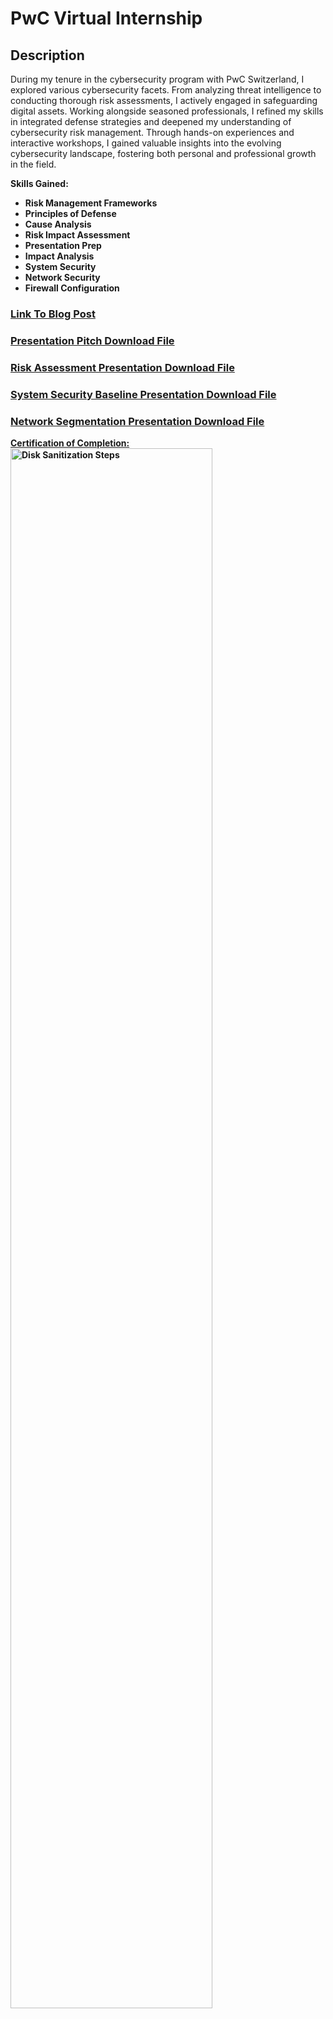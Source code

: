 <h1>PwC Virtual Internship</h1>

<h2>Description</h2>

During my tenure in the cybersecurity program with PwC Switzerland, I explored various cybersecurity facets. From analyzing threat intelligence to conducting thorough risk assessments, I actively engaged in safeguarding digital assets. Working alongside seasoned professionals, I refined my skills in integrated defense strategies and deepened my understanding of cybersecurity risk management. Through hands-on experiences and interactive workshops, I gained valuable insights into the evolving cybersecurity landscape, fostering both personal and professional growth in the field.

<b> **Skills Gained:** 
- Risk Management Frameworks
- Principles of Defense
- Cause Analysis
- Risk Impact Assessment
- Presentation Prep
- Impact Analysis
- System Security
- Network Security
- Firewall Configuration


<h3> <a href="https://medium.com/@marshall.jaydenb/pwc-switzerland-virtual-internship-experience-forage-d0ed0cfa69c8"</a>Link To Blog Post </h3>

<h3> <a href="https://github.com/Jayden-Marshall/Mastercard/files/14830696/PwC.Virtual.Case.Experience.Cybersecurity.-.Model.Work.Task.1.pptx"</a> Presentation Pitch Download File </h3>

<h3> <a href="https://github.com/Jayden-Marshall/Mastercard/files/14830728/PwC.Virtual.Case.Experience.Cybersecurity.-.Task2.pptx"</a> Risk Assessment Presentation Download File </h3>

<h3> <a href="https://github.com/Jayden-Marshall/Mastercard/files/14830751/PwC.Virtual.Case.Experience.Cybersecurity.-.Model.Work.Task.3.pptx"</a> System Security Baseline Presentation Download File </h3>

<h3> <a href="https://github.com/Jayden-Marshall/Mastercard/files/14830757/PwC.Virtual.Case.Experience.Cybersecurity.-.Model.Work.Task.4.pptx"</a> Network Segmentation Presentation Download File </h3>

**Certification of Completion:**
<img src="https://github.com/Jayden-Marshall/PwCSwitzerland/assets/145166234/cc43bb6a-5616-4f86-84d7-ecb024fa5769" height="80%" width="80%" alt="Disk Sanitization Steps"/>

